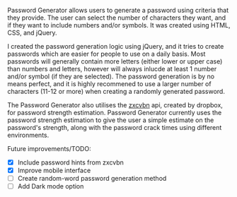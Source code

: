 Password Generator allows users to generate a password using criteria that they provide. The user can select the number of characters they want, and if they want to include numbers and/or symbols. It was created using HTML, CSS, and jQuery.

I created the password generation logic using jQuery, and it tries to create passwords which are easier for people to use on a daily basis. Most passwords will generally contain more letters (either lower or upper case) than numbers and letters, however will always inlucde at least 1 number and/or symbol (if they are selected). The password generation is by no means perfect, and it is highly recommened to use a larger number of characters (11-12 or more) when creating a randomly generated password.

The Password Generator also utilises the [zxcvbn](https://github.com/dropbox/zxcvbn) api, created by dropbox, for password strength estimation. Password Generator currently uses the password strength estimation to give the user a simple estimate on the password's strength, along with the password crack times using different environments.

Future improvements/TODO:
 - [x] Include password hints from zxcvbn
 - [x] Improve mobile interface
 - [ ] Create random-word password generation method
 - [ ] Add Dark mode option
